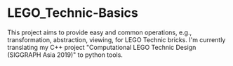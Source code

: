 # LEGO_Technic-Basics
This project aims to provide easy and common operations, e.g., transformation, abstraction, viewing, for LEGO Technic bricks.
I'm currently translating my C++ project "Computational LEGO Technic Design (SIGGRAPH Asia 2019)" to python tools.
